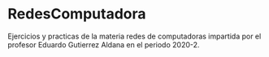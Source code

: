 # RedesComputadora
Ejercicios y practicas de la materia redes de computadoras impartida por el profesor  Eduardo Gutierrez Aldana en el periodo 2020-2. 
